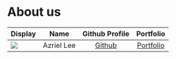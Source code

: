 # About us

Display |    Name    | Github Profile | Portfolio 
--------|:----------:|:--------------:|:---------:
![](https://via.placeholder.com/100.png?text=Photo) | Azriel Lee | [Github](https://github.com/azriellee) | [Portfolio](docs/team/azriellee.md)


